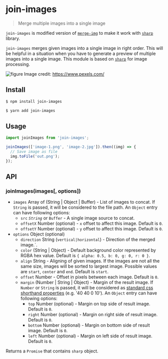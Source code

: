 # join-images

> Merge multiple images into a single image

`join-images` is modified version of [`merge-img`][merge-img] to make it work with [`sharp`][sharp] library.

`join-images` merges given images into a single image in right order. This will be helpful in a situation when you have to generate a preview of multiple images into a single image. This module is based on [`sharp`][sharp] for image processing.

![figure](media/figure.png)
Image credit: https://www.pexels.com/

## Install

```bash
$ npm install join-images
```

```bash
$ yarn add join-images
```

## Usage

```javascript
import joinImages from 'join-images';

joinImages(['image-1.png', 'image-2.jpg']).then((img) => {
  // Save image as file
  img.toFile('out.png');
});
```

## API

### joinImages(images[, options])

- `images` Array of (String | Object | Buffer) - List of images to concat. If `String` is passed, it will be considered to the file path. An `Object` entry can have following options:
  - `src` _`String`_ or `Buffer` - A single image source to concat.
  - `offsetX` Number (optional) - `x` offset to affect this image. Default is `0`.
  - `offsetY` Number (optional) - `y` offset to affect this image. Default is `0`.
- `options` Object (optional)
  - `direction` String (`vertical|horizontal`) - Direction of the merged image.`.
  - `color` (String | Object) - Default background color represented by RGBA hex value. Default is `{ alpha: 0.5, b: 0, g: 0, r: 0 }`.
  - `align` String - Aligning of given images. If the images are not all the same size, images will be sorted to largest image. Possible values are `start`, `center` and `end`. Default is `start`.
  - `offset` Number - Offset in pixels between each image. Default is `0`.
  - `margin` (Number | String | Object) - Margin of the result image. If `Number` or `String` is passed, it will be considered as [standard css shorthand properties](https://developer.mozilla.org/en-US/docs/Web/CSS/Shorthand_properties) (e.g. '40 40 0 10'). An `Object` entry can have following options:
    - `top` Number (optional) - Margin on top side of result image. Default is `0`.
    - `right` Number (optional) - Margin on right side of result image. Default is `0`.
    - `bottom` Number (optional) - Margin on bottom side of result image. Default is `0`.
    - `left` Number (optional) - Margin on left side of result image. Default is `0`.

Returns a `Promise` that contains `sharp` object.

[sharp]: https://github.com/lovell/sharp
[merge-img]: https://github.com/preco21/merge-img
